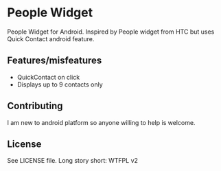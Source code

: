 People Widget
========

People Widget for Android.
Inspired by People widget from HTC but uses Quick Contact android feature.

Features/misfeatures
--------
 * QuickContact on click
 * Displays up to 9 contacts only

Contributing
------------
I am new to android platform so anyone willing to help is welcome.

License
-------
See LICENSE file.
Long story short: WTFPL v2

